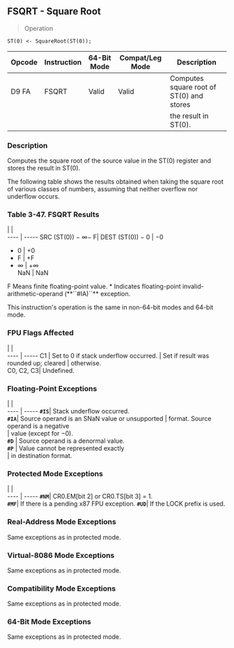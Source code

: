## FSQRT - Square Root

> Operation

``` slim
ST(0) <- SquareRoot(ST(0));

```

 Opcode| Instruction| 64-Bit Mode| Compat/Leg Mode| Description                             
 ---  | --- | --- | --- | ---
 D9 FA | FSQRT      | Valid      | Valid          | Computes square root of ST(0) and stores
       |            |            |                | the result in ST(0).                    

### Description
Computes the square root of the source value in the ST(0) register and stores
the result in ST(0).

The following table shows the results obtained when taking the square root of
various classes of numbers, assuming that neither overflow nor underflow occurs.


### Table 3-47. FSQRT Results
   | |  
---- | -----
 SRC (ST(0)) − ∞− F| DEST (ST(0))
 − 0               | −0          
 + 0               | +0          
 + F               | +F          
 + ∞               | +∞          
 NaN               | NaN         
<aside class="notification">
F Means finite floating-point value. * Indicates floating-point invalid-arithmetic-operand
(**``#IA)``** exception.
</aside>

This instruction's operation is the same in non-64-bit modes and 64-bit mode.



### FPU Flags Affected
   | |  
---- | -----
 C1        | Set to 0 if stack underflow occurred.
           | Set if result was rounded up; cleared
           | otherwise.                           
 C0, C2, C3| Undefined.                           

### Floating-Point Exceptions
   | |  
---- | -----
 **``#IS``**| Stack underflow occurred.                     
 **``#IA``**| Source operand is an SNaN value or unsupported
    | format. Source operand is a negative          
    | value (except for −0).                        
 **``#D``** | Source operand is a denormal value.           
 **``#P``** | Value cannot be represented exactly           
    | in destination format.                        

### Protected Mode Exceptions
   | |  
---- | -----
 **``#NM``**| CR0.EM[bit 2] or CR0.TS[bit 3] = 1.     
 **``#MF``**| If there is a pending x87 FPU exception.
 **``#UD``**| If the LOCK prefix is used.             

### Real-Address Mode Exceptions
Same exceptions as in protected mode.


### Virtual-8086 Mode Exceptions
Same exceptions as in protected mode.


### Compatibility Mode Exceptions
Same exceptions as in protected mode.


### 64-Bit Mode Exceptions
Same exceptions as in protected mode.
